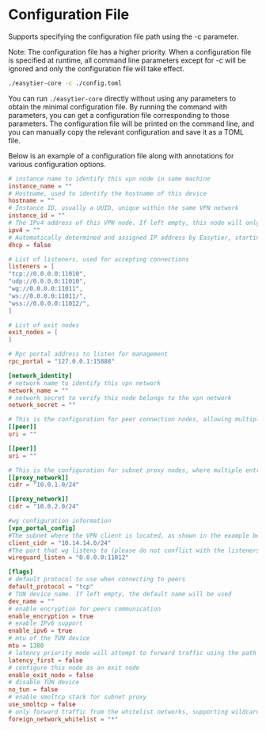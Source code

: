 # Configuration File

Supports specifying the configuration file path using the -c parameter. 

Note: The configuration file has a higher priority. When a configuration file is specified at runtime, all command line parameters except for -c will be ignored and only the configuration file will take effect.

```sh
./easytier-core -c ./config.toml
```

You can run `./easytier-core` directly without using any parameters to obtain the minimal configuration file. By running the command with parameters, you can get a configuration file corresponding to those parameters. The configuration file will be printed on the command line, and you can manually copy the relevant configuration and save it as a TOML file.

Below is an example of a configuration file along with annotations for various configuration options.

```toml
# instance name to identify this vpn node in same machine
instance_name = ""
# Hostname, used to identify the hostname of this device
hostname = ""
# Instance ID, usually a UUID, unique within the same VPN network
instance_id = ""
# The IPv4 address of this VPN node. If left empty, this node will only forward packets and will not create a TUN device
ipv4 = ""
# Automatically determined and assigned IP address by Easytier, starting from 10.0.0.1 by default. Warning: When using DHCP, if an IP conflict occurs within the network, the IP address will be automatically changed.
dhcp = false

# List of listeners, used for accepting connections
listeners = [
"tcp://0.0.0.0:11010",
"udp://0.0.0.0:11010",
"wg://0.0.0.0:11011",
"ws://0.0.0.0:11011/",
"wss://0.0.0.0:11012/",
]

# List of exit nodes
exit_nodes = [
]

# Rpc portal address to listen for management
rpc_portal = "127.0.0.1:15888"

[network_identity]
# network name to identify this vpn network
network_name = ""
# network secret to verify this node belongs to the vpn network
network_secret = ""

# This is the configuration for peer connection nodes, allowing multiple entries to support multiple peer connections
[[peer]]
uri = ""

[[peer]]
uri = ""

# This is the configuration for subnet proxy nodes, where multiple entries can be configured to support multiple subnets
[[proxy_network]]
cidr = "10.0.1.0/24"

[[proxy_network]]
cidr = "10.0.2.0/24"

#wg configuration information
[vpn_portal_config]
#The subnet where the VPN client is located, as shown in the example below.
client_cidr = "10.14.14.0/24"
#The port that wg listens to (please do not conflict with the listeners' wg).
wireguard_listen = "0.0.0.0:11012"

[flags]
# default protocol to use when connecting to peers
default_protocol = "tcp"
# TUN device name. If left empty, the default name will be used
dev_name = ""
# enable encryption for peers communication
enable_encryption = true
# enable IPv6 support
enable_ipv6 = true
# mtu of the TUN device
mtu = 1380
# latency priority mode will attempt to forward traffic using the path with the lowest latency. By default, the shortest path is used
latency_first = false
# configure this node as an exit node
enable_exit_node = false
# disable TUN device
no_tun = false
# enable smoltcp stack for subnet proxy
use_smoltcp = false
# only forward traffic from the whitelist networks, supporting wildcard strings, multiple network names can be separated by spaces. if this parameter is empty, forwarding is disabled. by default, all networks are allowed. e.g.: '*' (all networks), 'def*' (networks with the prefix 'def'), 'net1 net2' (only allow net1 and net2)
foreign_network_whitelist = "*"
```
